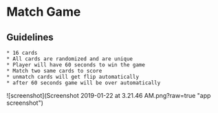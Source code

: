 #  Match Game

## Guidelines

    * 16 cards
    * All cards are randomized and are unique
    * Player will have 60 seconds to win the game
    * Match two same cards to score
    * unmatch cards will get flip automatically
    * after 60 seconds game will be over automatically
  
![screenshot](Screenshot 2019-01-22 at 3.21.46 AM.png?raw=true "app screenshot")  


